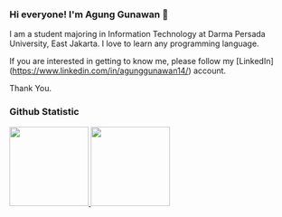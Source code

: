 ### Hi everyone! I'm Agung Gunawan 👋

I am a student majoring in Information Technology at Darma Persada University, East Jakarta. I love to learn any programming language. 

If you are interested in getting to know me, please follow my [LinkedIn] (https://www.linkedin.com/in/agunggunawan14/) account. 

Thank You. 

### Github Statistic
<p align="left">
<a href="https://github.com/insomniagung">
  <img height="140em" src="https://github-readme-stats-eight-theta.vercel.app/api?username=insomniagung&show_icons=true&theme=algolia&include_all_commits=true&count_private=true"/>
  <img height="140em" src="https://github-readme-stats-eight-theta.vercel.app/api/top-langs/?username=insomniagung&layout=compact&langs_count=8&theme=algolia"/>
</a>
</p>
